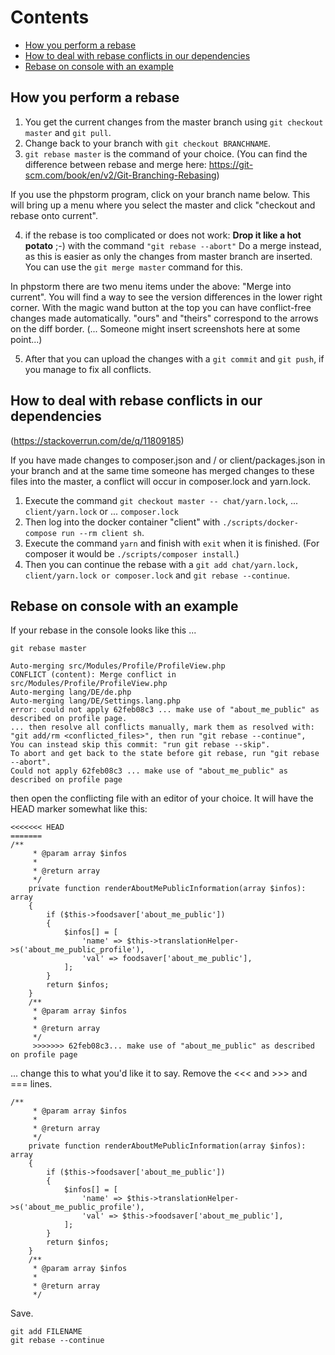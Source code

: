 # Contents

* [How you perform a rebase](#how-you-perform-a-rebase)
* [How to deal with rebase conflicts in our dependencies](#how-to-deal-with-rebase-conflicts-in-our-dependencies)
* [Rebase on console with an example](#rebase-on-console-with-an-example)

## How you perform a rebase

1. You get the current changes from the master branch using ``git checkout master`` and ``git pull``.
2. Change back to your branch with ``git checkout BRANCHNAME``.
3. ``git rebase master`` is the command of your choice. (You can find the difference between rebase and merge here: https://git-scm.com/book/en/v2/Git-Branching-Rebasing)

If you use the phpstorm program, click on your branch name below. This will bring up a menu where you select the master and click "checkout and rebase onto current".

4. if the rebase is too complicated or does not work: **Drop it like a hot potato** ;-) with the command ``` "git rebase --abort" ``` Do a merge instead, as this is easier as only the changes from master branch are inserted. You can use the ```git merge master``` command for this.

In phpstorm there are two menu items under the above: "Merge into current". You will find a way to see the version differences in the lower right corner. With the magic wand button at the top you can have conflict-free changes made automatically. "ours" and "theirs" correspond to the arrows on the diff border. (... Someone might insert screenshots here at some point...)

5. After that you can upload the changes with a ```git commit``` and ```git push```, if you manage to fix all conflicts.

## How to deal with rebase conflicts in our dependencies 

(https://stackoverrun.com/de/q/11809185)

If you have made changes to composer.json and / or client/packages.json in your branch and at the same time someone has merged changes to these files into the master, a conflict will occur in composer.lock and yarn.lock.

1. Execute the command ```git checkout master -- chat/yarn.lock```, ... ```client/yarn.lock``` or ... ```composer.lock```
2. Then log into the docker container "client" with ```./scripts/docker-compose run --rm client sh```.
3. Execute the command ```yarn``` and finish with ```exit``` when it is finished. (For composer it would be ```./scripts/composer install```.)
4. Then you can continue the rebase with a ```git add chat/yarn.lock, client/yarn.lock or composer.lock``` and ```git rebase --continue```. 

## Rebase on console with an example

If your rebase in the console looks like this ...

`git rebase master`
```
Auto-merging src/Modules/Profile/ProfileView.php
CONFLICT (content): Merge conflict in src/Modules/Profile/ProfileView.php
Auto-merging lang/DE/de.php
Auto-merging lang/DE/Settings.lang.php
error: could not apply 62feb08c3 ... make use of "about_me_public" as described on profile page.
... then resolve all conflicts manually, mark them as resolved with:
"git add/rm <conflicted_files>", then run "git rebase --continue",
You can instead skip this commit: "run git rebase --skip".
To abort and get back to the state before git rebase, run "git rebase --abort".
Could not apply 62feb08c3 ... make use of "about_me_public" as described on profile page
```
then open the conflicting file with an editor of your choice. It will have the HEAD marker somewhat like this:


```
<<<<<<< HEAD
======= 
/**
     * @param array $infos
     *
     * @return array
     */
    private function renderAboutMePublicInformation(array $infos): array
    {
        if ($this->foodsaver['about_me_public'])
        {
            $infos[] = [
                'name' => $this->translationHelper->s('about_me_public_profile'),
                'val' => foodsaver['about_me_public'],
            ];
        }
        return $infos;
    }
    /**
     * @param array $infos
     *
     * @return array
     */
     >>>>>>> 62feb08c3... make use of "about_me_public" as described on profile page
```

... change this to what you'd like it to say. Remove the <<< and >>> and === lines.

```
/**
     * @param array $infos
     *
     * @return array
     */
    private function renderAboutMePublicInformation(array $infos): array
    {
        if ($this->foodsaver['about_me_public'])
        {
            $infos[] = [
                'name' => $this->translationHelper->s('about_me_public_profile'),
                'val' => $this->foodsaver['about_me_public'],
            ];
        }
        return $infos;
    }
    /**
     * @param array $infos
     *
     * @return array
     */
```

Save.
```
git add FILENAME
git rebase --continue
```
